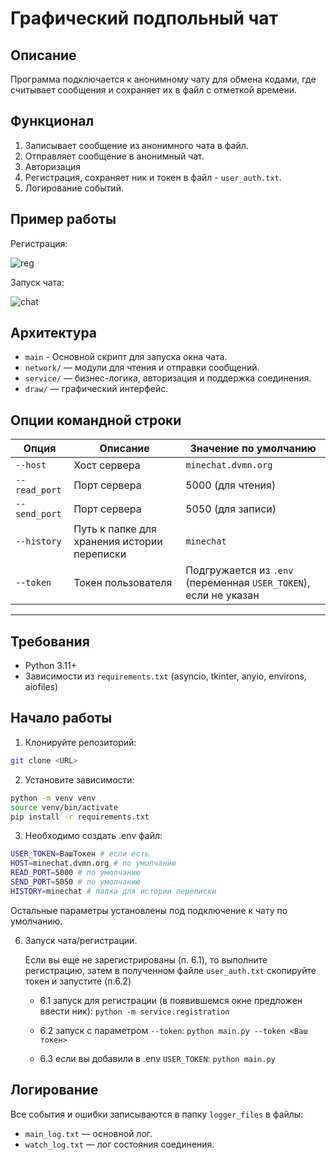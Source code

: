# Графический подпольный чат

## Описание

Программа подключается к анонимному чату для обмена кодами, где считывает сообщения и сохраняет их в файл с отметкой времени. 


## Функционал
1. Записывает сообщение из анонимного чата в файл.
2. Отправляет сообщение в анонимный чат.
3. Авторизация
4. Регистрация, сохраняет ник и токен в файл - `user_auth.txt`.
5. Логирование событий.

## Пример работы
Регистрация:

![reg](https://github.com/user-attachments/assets/b73a5079-3f98-46ad-9664-3eb6aa4204fd)

Запуск чата:

![chat](https://github.com/user-attachments/assets/6c2a07f1-bbe3-4288-a2a3-98d4d3650a58)


## Архитектура
- `main` - Основной скрипт для запуска окна чата.
- `network/` — модули для чтения и отправки сообщений.
- `service/` — бизнес-логика, авторизация и поддержка соединения.
- `draw/` — графический интерфейс.


## Опции командной строки

| Опция          | Описание                                    | Значение по умолчанию      |
|----------------|---------------------------------------------|----------------------------|
| `--host`       | Хост сервера                               | `minechat.dvmn.org`       |
| `--read_port`       | Порт сервера                               | 5000 (для чтения)|
| `--send_port`       | Порт сервера                               | 5050 (для записи) |
| `--history`    | Путь к папке для хранения истории переписки | `minechat`                 |
| `--token`      | Токен пользователя                         | Подгружается из `.env` (переменная `USER_TOKEN`), если не указан |

---

## Требования

- Python 3.11+
- Зависимости из `requirements.txt` (asyncio, tkinter, anyio, environs, aiofiles)

## Начало работы

1. Клонируйте репозиторий:
```bash
git clone <URL>
```

2. Установите зависимости:
```bash
python -m venv venv
source venv/bin/activate
pip install -r requirements.txt
```

3. Необходимо создать .env файл:
```bash
USER_TOKEN=ВашТокен # если есть
HOST=minechat.dvmn.org # по умолчанию
READ_PORT=5000 # по умолчанию
SEND_PORT=5050 # по умолчанию
HISTORY=minechat # папка для истории переписки
```
Остальные параметры установлены под подключение к чату по умолчанию.



6. Запуск чата/регистрации.
    
    Если вы еще не зарегистрированы (п. 6.1), то выполните регистрацию, затем в полученном файле `user_auth.txt` скопируйте токен и запустите (п.6.2)
    
    - 6.1 запуск для регистрации (в появившемся окне предложен ввести ник): `python -m service.registration`

    - 6.2 запуск с параметром `--token`: `python main.py --token <Ваш токен>`

    - 6.3 если вы добавили в .env `USER_TOKEN`: `python main.py`

## Логирование

Все события и ошибки записываются в папку `logger_files` в файлы:

- `main_log.txt` — основной лог.
- `watch_log.txt` — лог состояния соединения.
